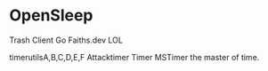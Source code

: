 # OpenSleep
Trash Client
Go Faiths.dev
LOL

timerutilsA,B,C,D,E,F
Attacktimer
Timer
MSTimer
the master of time.
